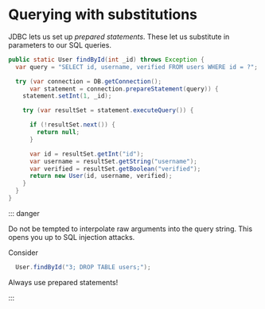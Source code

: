 # Querying with substitutions

<Vimeo id="1008462452" />

JDBC lets us set up _prepared statements_. These let us substitute in parameters
to our SQL queries.

```java
public static User findById(int _id) throws Exception {
  var query = "SELECT id, username, verified FROM users WHERE id = ?";

  try (var connection = DB.getConnection();
      var statement = connection.prepareStatement(query)) {
    statement.setInt(1, _id);

    try (var resultSet = statement.executeQuery()) {

      if (!resultSet.next()) {
        return null;
      }

      var id = resultSet.getInt("id");
      var username = resultSet.getString("username");
      var verified = resultSet.getBoolean("verified");
      return new User(id, username, verified);
    }
  }
}
```

::: danger

Do not be tempted to interpolate raw arguments into the query string. This opens
you up to SQL injection attacks.

Consider

```java
  User.findById("3; DROP TABLE users;");
```

Always use prepared statements!

:::
